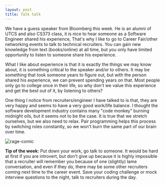 ```yaml
---
layout: post
title: Talk talk
---
```

We have a guess speaker from Bloomberg this week. He is an alumni of UTCS and also CS373 class, it is nice to hear someone as a Software Engineer shared his experience, That's why I like to go to Career Fair/other networking events to talk to technical recruiters. You can gain new knowledge from text (books/online) at all time, but you only have limited opportunity  to listen to someone share his experience.


What I like about experience is that it is exactly the things we may know about, it is something critical to the speaker and/or to others. It may be something that took someone years to figure out, but with the person shared his experience, we can prevent spending years on that. Most people only go to college once in their life, so why don't we value this experience and get the best out of it, by listening to others?


One thing I notice from recruiters/engineer I have talked to is that, they are very happy and seems to have a very good work/life balance. I thought the software development industry contains many "code monkey" burning midnight oils, but it seems not to be the case. It is true that we stretch ourselves, but we also need to relax. Pair programming helps this process by switching roles constantly, so we won't burn the same part of our brain over time.

![rage-comic](http://ragegenerator.com/images/ragebuilder-faces/Happy/11.png) 

**Tip of the week:**
Put down your work, go talk to someone. It would be hard at first if you are introvert, but don't give up because it is highly impossible that a recruiter will remember you because of one (slightly) lame conversation, and even if they do, there may be some other recruiters coming next time to the career event. Save your coding challenge or mock interview questions to the night, talk to recruiters during the day.
